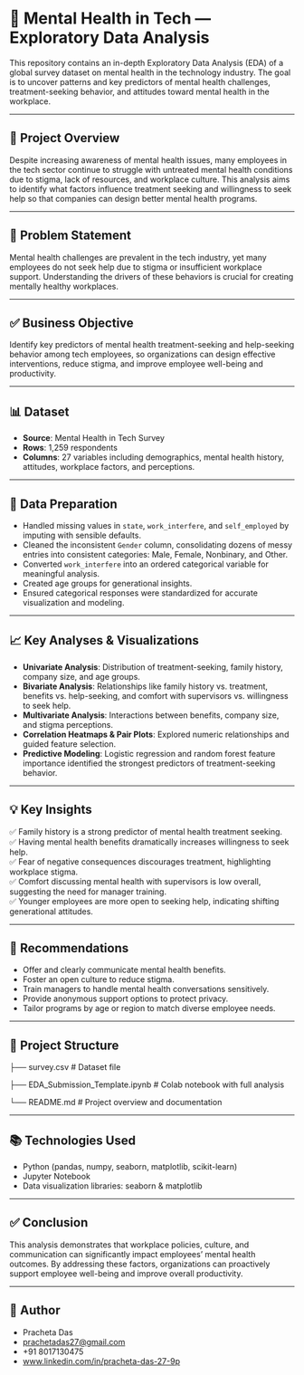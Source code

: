 # 🧠 Mental Health in Tech — Exploratory Data Analysis

This repository contains an in-depth Exploratory Data Analysis (EDA) of a global survey dataset on mental health in the technology industry. The goal is to uncover patterns and key predictors of mental health challenges, treatment-seeking behavior, and attitudes toward mental health in the workplace.

---

## 📌 Project Overview

Despite increasing awareness of mental health issues, many employees in the tech sector continue to struggle with untreated mental health conditions due to stigma, lack of resources, and workplace culture. This analysis aims to identify what factors influence treatment seeking and willingness to seek help so that companies can design better mental health programs.

---

## 🎯 Problem Statement

Mental health challenges are prevalent in the tech industry, yet many employees do not seek help due to stigma or insufficient workplace support. Understanding the drivers of these behaviors is crucial for creating mentally healthy workplaces.

---

## ✅ Business Objective

Identify key predictors of mental health treatment-seeking and help-seeking behavior among tech employees, so organizations can design effective interventions, reduce stigma, and improve employee well-being and productivity.

---

## 📊 Dataset

- **Source**: Mental Health in Tech Survey
- **Rows**: 1,259 respondents
- **Columns**: 27 variables including demographics, mental health history, attitudes, workplace factors, and perceptions.

---

## 🔧 Data Preparation

- Handled missing values in `state`, `work_interfere`, and `self_employed` by imputing with sensible defaults.
- Cleaned the inconsistent `Gender` column, consolidating dozens of messy entries into consistent categories: Male, Female, Nonbinary, and Other.
- Converted `work_interfere` into an ordered categorical variable for meaningful analysis.
- Created age groups for generational insights.
- Ensured categorical responses were standardized for accurate visualization and modeling.

---

## 📈 Key Analyses & Visualizations

- **Univariate Analysis**: Distribution of treatment-seeking, family history, company size, and age groups.
- **Bivariate Analysis**: Relationships like family history vs. treatment, benefits vs. help-seeking, and comfort with supervisors vs. willingness to seek help.
- **Multivariate Analysis**: Interactions between benefits, company size, and stigma perceptions.
- **Correlation Heatmaps & Pair Plots**: Explored numeric relationships and guided feature selection.
- **Predictive Modeling**: Logistic regression and random forest feature importance identified the strongest predictors of treatment-seeking behavior.

---

## 💡 Key Insights

✅ Family history is a strong predictor of mental health treatment seeking.  
✅ Having mental health benefits dramatically increases willingness to seek help.  
✅ Fear of negative consequences discourages treatment, highlighting workplace stigma.  
✅ Comfort discussing mental health with supervisors is low overall, suggesting the need for manager training.  
✅ Younger employees are more open to seeking help, indicating shifting generational attitudes.

---

## 🏢 Recommendations

- Offer and clearly communicate mental health benefits.
- Foster an open culture to reduce stigma.
- Train managers to handle mental health conversations sensitively.
- Provide anonymous support options to protect privacy.
- Tailor programs by age or region to match diverse employee needs.

---

## 📌 Project Structure

├── survey.csv # Dataset file 

├── EDA_Submission_Template.ipynb # Colab notebook with full analysis

└── README.md # Project overview and documentation

---

## 📚 Technologies Used

- Python (pandas, numpy, seaborn, matplotlib, scikit-learn)
- Jupyter Notebook
- Data visualization libraries: seaborn & matplotlib

---

## ✅ Conclusion

This analysis demonstrates that workplace policies, culture, and communication can significantly impact employees’ mental health outcomes. By addressing these factors, organizations can proactively support employee well-being and improve overall productivity.

---

## 🚀 Author

- Pracheta Das
- prachetadas27@gmail.com
- +91 8017130475
- www.linkedin.com/in/pracheta-das-27-9p

